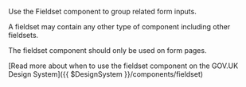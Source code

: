 Use the Fieldset component to group related form inputs.

A fieldset may contain any other type of component including other fieldsets.

The fieldset component should only be used on form pages.

[Read more about when to use the fieldset component on the GOV.UK Design System]({{ $DesignSystem }}/components/fieldset)